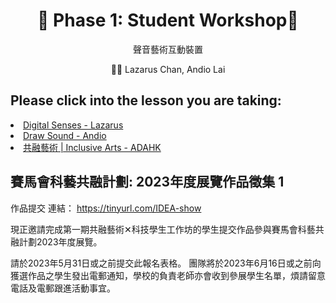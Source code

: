 <h1 align="center">🎵 Phase 1: Student Workshop🎵</h1>
<p align="center">聲音藝術互動裝置</p>
<p align="center">👨‍🏫 Lazarus Chan,  Andio Lai</p>



## Please click into the lesson you are taking:

<li>
<a href="https://github.com/JC-Project-IDEA/Digital-Senses">  Digital Senses - Lazarus </a>
</li>

<li>
<a href="https://github.com/JC-Project-IDEA/Draw-Sound">  Draw Sound - Andio </a>
</li>

<li>
<a href="https://github.com/JC-Project-IDEA/Inclusive-Arts-Experience-Learning">  共融藝術 | Inclusive Arts - ADAHK </a>
</li>


## 賽馬會科藝共融計劃: 2023年度展覽作品徵集 1

作品提交 連結： https://tinyurl.com/IDEA-show

現正邀請完成第一期共融藝術✕科技學生工作坊的學生提交作品參與賽馬會科藝共融計劃2023年度展覽。

請於2023年5月31日或之前提交此報名表格。 團隊將於2023年6月16日或之前向獲選作品之學生發出電郵通知，學校的負責老師亦會收到參展學生名單，煩請留意電話及電郵跟進活動事宜。
